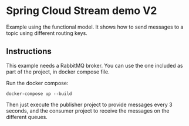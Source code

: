 # Spring Cloud Stream demo V2

Example using the functional model. It shows how to send 
messages to a topic using different routing keys.

## Instructions

This example needs a RabbitMQ broker. You can use the one included as part 
of the project, in docker compose file.

Run the docker compose:

    docker-compose up --build

Then just execute the publisher project to provide messages every 3 seconds, and the 
consumer project to receive the messages on the different queues.


